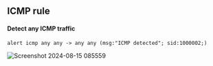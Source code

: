 ## ICMP rule

#### Detect any ICMP traffic
```
alert icmp any any -> any any (msg:"ICMP detected"; sid:1000002;)
```

![Screenshot 2024-08-15 085559](https://github.com/user-attachments/assets/6a8cad3e-2584-4c53-bd3b-e74a27513e21)
